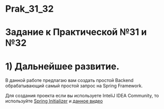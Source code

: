 # Prak_31_32
# Задание к Практической №31 и №32

# 1) Дальнейшее развитие.

В данной работе предлагаю вам создать простой Backend обрабатывающий самый простой запрос на Spring Framework.

Для создания проекта если вы используете InteliJ IDEA Community, то используйте [Spring Initializer](https://start.spring.io/) и [данное видео](https://www.youtube.com/watch?v=TyavYh9uxHU&ab_channel=Followthewhiterabbit)
